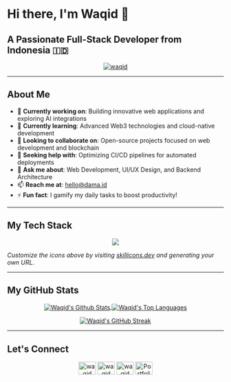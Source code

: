 # Hi there, I'm Waqid 👋

## A Passionate Full-Stack Developer from Indonesia 🇮🇩

<p align="center">
  <a href="https://github.com/waqid">
    <img src="https://komarev.com/ghpvc/?username=waqid&label=Profile%20Views&color=blueviolet&style=flat-square" alt="waqid" />
  </a>
</p>

---

## About Me

- 🔭 **Currently working on**: Building innovative web applications and exploring AI integrations
- 🌱 **Currently learning**: Advanced Web3 technologies and cloud-native development
- 👯 **Looking to collaborate on**: Open-source projects focused on web development and blockchain
- 🤔 **Seeking help with**: Optimizing CI/CD pipelines for automated deployments
- 💬 **Ask me about**: Web Development, UI/UX Design, and Backend Architecture
- 📫 **Reach me at**: hello@dama.id
- ⚡ **Fun fact**: I gamify my daily tasks to boost productivity!

---

## My Tech Stack

<p align="center">
  <a href="https://skillicons.dev">
    <img src="https://skillicons.dev/icons?i=js,ts,python,java,html,css,react,vue,nodejs,express,django,flask,mongodb,postgres,mysql,git,github,docker,vscode,figma&perline=10" />
  </a>
</p>

*Customize the icons above by visiting [skillicons.dev](https://skillicons.dev) and generating your own URL.*

---

## My GitHub Stats

<p align="center">
  <a href="https://github.com/waqid">
    <img align="center" src="https://github-readme-stats.vercel.app/api?username=waqid&show_icons=true&include_all_commits=true&theme=tokyonight&hide_border=true&count_private=true" alt="Waqid's Github Stats" />
  </a>
  <a href="https://github.com/waqid">
    <img align="center" src="https://github-readme-stats.vercel.app/api/top-langs/?username=waqid&layout=compact&theme=tokyonight&hide_border=true" alt="Waqid's Top Languages" />
  </a>
</p>

<p align="center">
  <a href="https://github.com/waqid">
    <img align="center" src="https://github-readme-streak-stats.herokuapp.com/?user=waqid&theme=tokyonight&hide_border=true" alt="Waqid's GitHub Streak" />
  </a>
</p>

---

## Let's Connect

<p align="center">
  <a href="https://linkedin.com/in/waqid" target="blank"><img align="center" src="https://raw.githubusercontent.com/rahuldkjain/github-profile-readme-generator/master/src/images/icons/Social/linked-in-alt.svg" alt="waqid" height="30" width="40" /></a>
  <a href="https://twitter.com/waqid" target="blank"><img align="center" src="https://raw.githubusercontent.com/rahuldkjain/github-profile-readme-generator/master/src/images/icons/Social/twitter.svg" alt="waqid" height="30" width="40" /></a>
  <a href="https://instagram.com/waqid" target="blank"><img align="center" src="https://raw.githubusercontent.com/rahuldkjain/github-profile-readme-generator/master/src/images/icons/Social/instagram.svg" alt="waqid" height="30" width="40" /></a>
  <a href="https://dama.id" target="blank"><img align="center" src="https://raw.githubusercontent.com/rahuldkjain/github-profile-readme-generator/master/src/images/icons/Social/browser.svg" alt="Portfolio Website" height="30" width="40" /></a>
</p>
